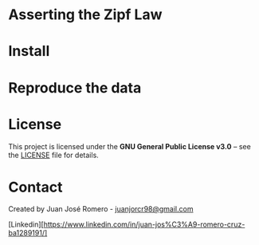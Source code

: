 # Asserting the Zipf Law

# Install

# Reproduce the data

# License

This project is licensed under the **GNU General Public License v3.0** – see the [LICENSE](./LICENSE) file for details.

# Contact

Created by Juan José Romero - juanjorcr98@gmail.com

[Linkedin][https://www.linkedin.com/in/juan-jos%C3%A9-romero-cruz-ba1289191/]